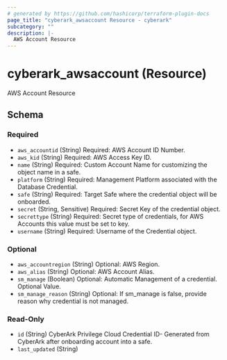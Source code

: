 ```yaml
---
# generated by https://github.com/hashicorp/terraform-plugin-docs
page_title: "cyberark_awsaccount Resource - cyberark"
subcategory: ""
description: |-
  AWS Account Resource
---
```


# cyberark_awsaccount (Resource)

AWS Account Resource



<!-- schema generated by tfplugindocs -->
## Schema

### Required

- `aws_accountid` (String) Required: AWS Account ID Number.
- `aws_kid` (String) Required: AWS Access Key ID.
- `name` (String) Required: Custom Account Name for customizing the object name in a safe.
- `platform` (String) Required: Management Platform associated with the Database Credential.
- `safe` (String) Required: Target Safe where the credential object will be onboarded.
- `secret` (String, Sensitive) Required: Secret Key of the credential object.
- `secrettype` (String) Required: Secret type of credentials, for AWS Accounts this value must be set to key.
- `username` (String) Required: Username of the Credential object.

### Optional

- `aws_accountregion` (String) Optional: AWS Region.
- `aws_alias` (String) Optional: AWS Account Alias.
- `sm_manage` (Boolean) Optional: Automatic Management of a credential. Optional Value.
- `sm_manage_reason` (String) Optional: If sm_manage is false, provide reason why credential is not managed.

### Read-Only

- `id` (String) CyberArk Privilege Cloud Credential ID- Generated from CyberArk after onboarding account into a safe.
- `last_updated` (String)
